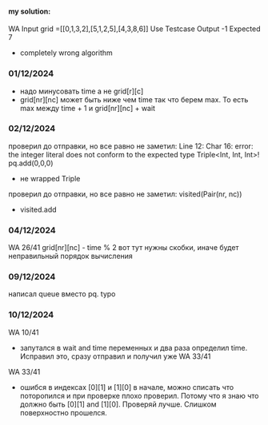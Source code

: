 #### my solution:
WA Input grid =[[0,1,3,2],[5,1,2,5],[4,3,8,6]]
Use Testcase Output -1 Expected 7
- completely wrong algorithm


### 01/12/2024
- надо минусовать time а не grid[r][c]
- grid[nr][nc] может быть ниже чем time так что берем max.
То есть max между time + 1 и grid[nr][nc] + wait

### 02/12/2024
проверил до отправки, но все равно не заметил: Line 12: Char 16: error: the integer literal does not conform to the expected type Triple<Int, Int, Int>!
pq.add(0,0,0)
- не wrapped Triple

проверил до отправки, но все равно не заметил:   visited(Pair(nr, nc))
- visited.add

### 04/12/2024
WA 26/41
grid[nr][nc] - time % 2 вот тут нужны скобки, иначе будет неправильный порядок вычисления

### 09/12/2024
написал queue вместо pq. typo

### 10/12/2024
WA 10/41
- запутался в wait and time переменных и два раза определил time. Исправил это, сразу отправил и получил уже
WA 33/41

WA 33/41
- ошибся в индексах [0][1] и [1][0] в начале, можно списать что поторопился и при проверке плохо проверил.
Потому что я знаю что должно быть [0][1] and [1][0]. Проверяй лучше. Слишком поверхностно прошелся. 

